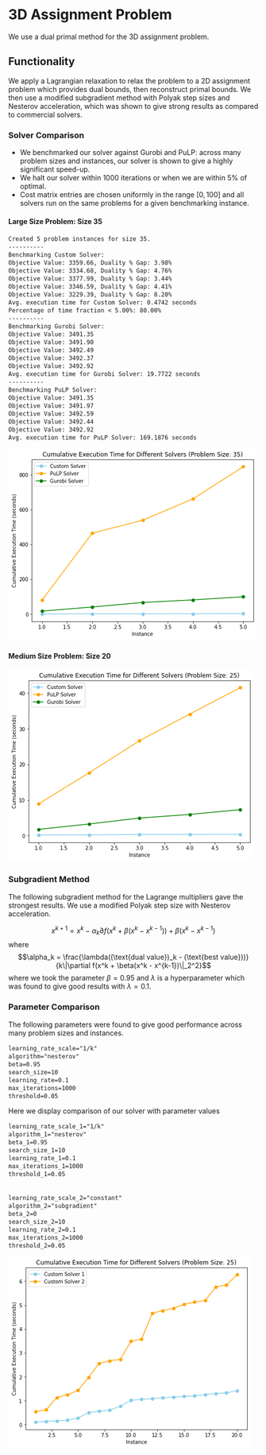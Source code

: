 # 3D Assignment Problem

We use a dual primal method for the 3D assignment problem.

## Functionality

 We apply a Lagrangian relaxation to relax the problem to a 2D assignment problem which provides dual bounds, then reconstruct primal bounds. We then use a modified subgradient method with Polyak step sizes and Nesterov acceleration, which was shown to give strong results as compared to commercial solvers.  


### Solver Comparison

- We benchmarked our solver against Gurobi and PuLP: across many problem sizes and instances, our solver is shown to give a highly significant speed-up. 
- We halt our solver within 1000 iterations or when we are within 5% of optimal.
- Cost matrix entries are chosen uniformly in the range $[0, 100]$ and all solvers run on the same problems for a given benchmarking instance.

#### Large Size Problem: Size 35
```
Created 5 problem instances for size 35.
----------
Benchmarking Custom Solver:
Objective Value: 3359.66, Duality % Gap: 3.98%
Objective Value: 3334.68, Duality % Gap: 4.76%
Objective Value: 3377.99, Duality % Gap: 3.44%
Objective Value: 3346.59, Duality % Gap: 4.41%
Objective Value: 3229.39, Duality % Gap: 8.20%
Avg. execution time for Custom Solver: 0.4742 seconds
Percentage of time fraction < 5.00%: 80.00%
----------
Benchmarking Gurobi Solver:
Objective Value: 3491.35
Objective Value: 3491.90
Objective Value: 3492.49
Objective Value: 3492.37
Objective Value: 3492.92
Avg. execution time for Gurobi Solver: 19.7722 seconds
----------
Benchmarking PuLP Solver:
Objective Value: 3491.35
Objective Value: 3491.97
Objective Value: 3492.59
Objective Value: 3492.44
Objective Value: 3492.92
Avg. execution time for PuLP Solver: 169.1876 seconds
```
![Comparison Image Large](35.png)

#### Medium Size Problem: Size 20

![Comparison Image](output_11_1.png)


### Subgradient Method
The following subgradient method for the Lagrange multipliers gave the strongest results.
We use a modified Polyak step size with Nesterov acceleration.

$$x^{k+1} = x^k - \alpha_k \partial f(x^k + \beta(x^k - x^{k-1})) + \beta(x^k - x^{k-1})
$$
where $$\alpha_k = \frac{\lambda((\text{dual value})_k - (\text{best value}))}{k\|\partial f(x^k + \beta(x^k - x^{k-1})\|_2^2}$$
where we took the parameter $\beta = 0.95$
and $\lambda$ is a hyperparameter which was found to give good results with $\lambda = 0.1$.
### Parameter Comparison

The following parameters were found to give good performance across many problem sizes and instances.

```
learning_rate_scale="1/k"
algorithm="nesterov"
beta=0.95
search_size=10
learning_rate=0.1
max_iterations=1000
threshold=0.05
```
Here we display comparison of our solver with parameter values

```
learning_rate_scale_1="1/k"
algorithm_1="nesterov"
beta_1=0.95
search_size_1=10
learning_rate_1=0.1
max_iterations_1=1000
threshold_1=0.05


learning_rate_scale_2="constant"
algorithm_2="subgradient"
beta_2=0
search_size_2=10
learning_rate_2=0.1
max_iterations_2=1000
threshold_2=0.05
```
![Parameter Image](compare_25.png)
